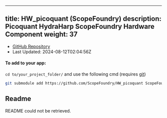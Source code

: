
---
title: HW_picoquant (ScopeFoundry)
description: Picoquant HydraHarp ScopeFoundry Hardware Component
weight: 37
---
- [GitHub Repository](https://github.com/ScopeFoundry/HW_picoquant)
- Last Updated: 2024-08-12T02:04:56Z


#### To add to your app:

`cd to/your_project_folder/` and use the following cmd (requires [git](/docs/100_development-environment/20_git/))

```bash
git submodule add https://github.com/ScopeFoundry/HW_picoquant ScopeFoundryHW/picoquant
```


## Readme
README could not be retrieved.
